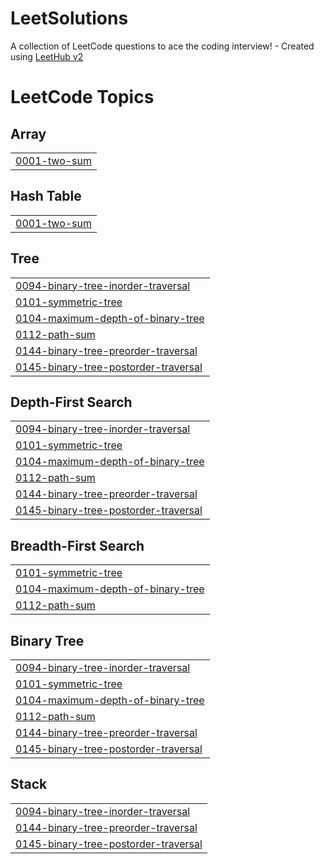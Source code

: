 # LeetSolutions
A collection of LeetCode questions to ace the coding interview! - Created using [LeetHub v2](https://github.com/arunbhardwaj/LeetHub-2.0)

<!---LeetCode Topics Start-->
# LeetCode Topics
## Array
|  |
| ------- |
| [0001-two-sum](https://github.com/Halil24/LeetSolutions/tree/master/0001-two-sum) |
## Hash Table
|  |
| ------- |
| [0001-two-sum](https://github.com/Halil24/LeetSolutions/tree/master/0001-two-sum) |
## Tree
|  |
| ------- |
| [0094-binary-tree-inorder-traversal](https://github.com/Halil24/LeetSolutions/tree/master/0094-binary-tree-inorder-traversal) |
| [0101-symmetric-tree](https://github.com/Halil24/LeetSolutions/tree/master/0101-symmetric-tree) |
| [0104-maximum-depth-of-binary-tree](https://github.com/Halil24/LeetSolutions/tree/master/0104-maximum-depth-of-binary-tree) |
| [0112-path-sum](https://github.com/Halil24/LeetSolutions/tree/master/0112-path-sum) |
| [0144-binary-tree-preorder-traversal](https://github.com/Halil24/LeetSolutions/tree/master/0144-binary-tree-preorder-traversal) |
| [0145-binary-tree-postorder-traversal](https://github.com/Halil24/LeetSolutions/tree/master/0145-binary-tree-postorder-traversal) |
## Depth-First Search
|  |
| ------- |
| [0094-binary-tree-inorder-traversal](https://github.com/Halil24/LeetSolutions/tree/master/0094-binary-tree-inorder-traversal) |
| [0101-symmetric-tree](https://github.com/Halil24/LeetSolutions/tree/master/0101-symmetric-tree) |
| [0104-maximum-depth-of-binary-tree](https://github.com/Halil24/LeetSolutions/tree/master/0104-maximum-depth-of-binary-tree) |
| [0112-path-sum](https://github.com/Halil24/LeetSolutions/tree/master/0112-path-sum) |
| [0144-binary-tree-preorder-traversal](https://github.com/Halil24/LeetSolutions/tree/master/0144-binary-tree-preorder-traversal) |
| [0145-binary-tree-postorder-traversal](https://github.com/Halil24/LeetSolutions/tree/master/0145-binary-tree-postorder-traversal) |
## Breadth-First Search
|  |
| ------- |
| [0101-symmetric-tree](https://github.com/Halil24/LeetSolutions/tree/master/0101-symmetric-tree) |
| [0104-maximum-depth-of-binary-tree](https://github.com/Halil24/LeetSolutions/tree/master/0104-maximum-depth-of-binary-tree) |
| [0112-path-sum](https://github.com/Halil24/LeetSolutions/tree/master/0112-path-sum) |
## Binary Tree
|  |
| ------- |
| [0094-binary-tree-inorder-traversal](https://github.com/Halil24/LeetSolutions/tree/master/0094-binary-tree-inorder-traversal) |
| [0101-symmetric-tree](https://github.com/Halil24/LeetSolutions/tree/master/0101-symmetric-tree) |
| [0104-maximum-depth-of-binary-tree](https://github.com/Halil24/LeetSolutions/tree/master/0104-maximum-depth-of-binary-tree) |
| [0112-path-sum](https://github.com/Halil24/LeetSolutions/tree/master/0112-path-sum) |
| [0144-binary-tree-preorder-traversal](https://github.com/Halil24/LeetSolutions/tree/master/0144-binary-tree-preorder-traversal) |
| [0145-binary-tree-postorder-traversal](https://github.com/Halil24/LeetSolutions/tree/master/0145-binary-tree-postorder-traversal) |
## Stack
|  |
| ------- |
| [0094-binary-tree-inorder-traversal](https://github.com/Halil24/LeetSolutions/tree/master/0094-binary-tree-inorder-traversal) |
| [0144-binary-tree-preorder-traversal](https://github.com/Halil24/LeetSolutions/tree/master/0144-binary-tree-preorder-traversal) |
| [0145-binary-tree-postorder-traversal](https://github.com/Halil24/LeetSolutions/tree/master/0145-binary-tree-postorder-traversal) |
<!---LeetCode Topics End-->